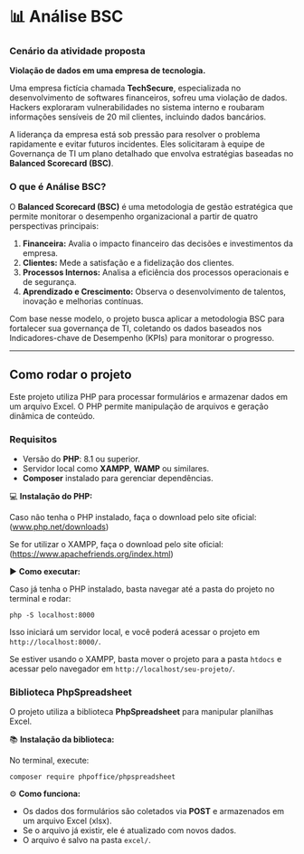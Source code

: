 # 📊 Análise BSC

### Cenário da atividade proposta

**Violação de dados em uma empresa de tecnologia.**

Uma empresa fictícia chamada **TechSecure**, especializada no desenvolvimento de softwares financeiros, sofreu uma violação de dados. Hackers exploraram vulnerabilidades no sistema interno e roubaram informações sensíveis de 20 mil clientes, incluindo dados bancários.

A liderança da empresa está sob pressão para resolver o problema rapidamente e evitar futuros incidentes. Eles solicitaram à equipe de Governança de TI um plano detalhado que envolva estratégias baseadas no **Balanced Scorecard (BSC)**.

### O que é Análise BSC?

O **Balanced Scorecard (BSC)** é uma metodologia de gestão estratégica que permite monitorar o desempenho organizacional a partir de quatro perspectivas principais:

1. **Financeira:** Avalia o impacto financeiro das decisões e investimentos da empresa.
2. **Clientes:** Mede a satisfação e a fidelização dos clientes.
3. **Processos Internos:** Analisa a eficiência dos processos operacionais e de segurança.
4. **Aprendizado e Crescimento:** Observa o desenvolvimento de talentos, inovação e melhorias contínuas.

Com base nesse modelo, o projeto busca aplicar a metodologia BSC para fortalecer sua governança de TI, coletando os dados baseados nos Indicadores-chave de Desempenho (KPIs) para monitorar o progresso.

---

## Como rodar o projeto

Este projeto utiliza PHP para processar formulários e armazenar dados em um arquivo Excel. O PHP permite manipulação de arquivos e geração dinâmica de conteúdo.

### Requisitos

- Versão do **PHP**: 8.1 ou superior.
- Servidor local como **XAMPP**, **WAMP** ou similares.
- **Composer** instalado para gerenciar dependências.

💻 **Instalação do PHP:**

Caso não tenha o PHP instalado, faça o download pelo site oficial:
(www.php.net/downloads)

Se for utilizar o XAMPP, faça o download pelo site oficial:
(https://www.apachefriends.org/index.html)

▶️ **Como executar:**

Caso já tenha o PHP instalado, basta navegar até a pasta do projeto no terminal e rodar:

```
php -S localhost:8000
```

Isso iniciará um servidor local, e você poderá acessar o projeto em `http://localhost:8000/`.

Se estiver usando o XAMPP, basta mover o projeto para a pasta `htdocs` e acessar pelo navegador em `http://localhost/seu-projeto/`.

### Biblioteca PhpSpreadsheet

O projeto utiliza a biblioteca **PhpSpreadsheet** para manipular planilhas Excel.

📚 **Instalação da biblioteca:**

No terminal, execute:
```
composer require phpoffice/phpspreadsheet
```

⚙️ **Como funciona:**

- Os dados dos formulários são coletados via **POST** e armazenados em um arquivo Excel (xlsx).
- Se o arquivo já existir, ele é atualizado com novos dados.
- O arquivo é salvo na pasta `excel/`.
